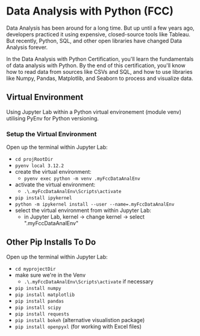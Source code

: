 # Data Analysis with Python (FCC)

Data Analysis has been around for a long time. But up until
a few years ago, developers practiced it using
expensive, closed-source tools like Tableau. But recently,
Python, SQL, and other open libraries have changed Data Analysis forever.

In the Data Analysis with Python Certification, you'll learn
the fundamentals of data analysis with Python. By the end
of this certification, you'll know how to read data
from sources like CSVs and SQL, and how to use libraries
like Numpy, Pandas, Matplotlib, and Seaborn to process
and visualize data.

## Virtual Environment

Using Jupyter Lab within a Python
virtual environement (module venv) utilising PyEnv
for Python versioning.

### Setup the Virtual Environment

Open up the terminal within Jupyter Lab:

- `cd projRootDir`
- `pyenv local 3.12.2`
- create the virtual environment:
  - `pyenv exec python -m venv .myFccDataAnalEnv`
- activate the virtual environment:
  - `.\.myFccDataAnalEnv\Scripts\activate`
- `pip install ipykernel`
- `python -m ipykernel install --user --name=.myFccDataAnalEnv`
- select the virtual environment from within Jupyter Lab:
  - in Jupyter Lab, kernel -\> change kernel -\> select ".myFccDataAnalEnv"

## Other Pip Installs To Do

Open up the terminal within Jupyter Lab:

- `cd myprojectDir`
- make sure we're in the Venv
  - `.\.myFccDataAnalEnv\Scripts\activate` if necessary
- `pip install numpy`
- `pip install matplotlib`
- `pip install pandas`
- `pip install scipy`
- `pip install requests`
- `pip install bokeh` (alternative visualistion package)
- `pip install openpyxl` (for working with Excel files)
